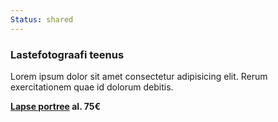 ```yaml
---
Status: shared
---
```

<div class="col-md-6 col-lg-6 col-xl-4 text-center mb-5 mb-lg-5">
  <div class="h-100 p-4 p-lg-5 site-block-feature-7">
    <span class="icon flaticon-camera display-3 text-primary mb-4 d-block"></span>
    <h3 class="text-white h4">Lastefotograafi teenus</h3>
    <p>Lorem ipsum dolor sit amet consectetur adipisicing elit. Rerum exercitationem quae id dolorum debitis.</p>
    <p><strong class="font-weight-bold text-primary"><a href="/fotosessioonide-hinnakiri/#lapse-pildistamine-hind">Lapse portree</a> al. 75€</strong></p>
  </div>
</div>
